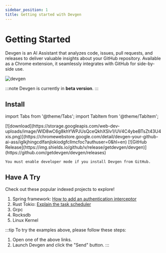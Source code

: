 ```yaml
---
sidebar_position: 1
title: Getting started with Devgen
---
```


# Getting Started

Devgen is an AI Assistant that analyzes code, issues, pull requests, and releases to deliver valuable insights about your GitHub repository. Available as a Chrome extension, it seamlessly integrates with GitHub for side-by-side use.

<img src="/img/devgen_first_look.png" alt="devgen" />

:::note
Devgen is currently in **beta version**.
:::

## Install

import Tabs from '@theme/Tabs';
import TabItem from '@theme/TabItem';

<Tabs groupId="download">
  <TabItem value="chrome_web_store" label="Chrome Web Store">
  [![download](https://storage.googleapis.com/web-dev-uploads/image/WlD8wC6g8khYWPJUsQceQkhXSlv1/UV4C4ybeBTsZt43U4xis.png)](https://chromewebstore.google.com/detail/devgen-your-github-ai-ass/iglkjhingcdlfanjlokiodgfcllmcfoc?authuser=0&hl=en)
  </TabItem>
  <TabItem value="github" label="Github">
  [![GitHub Release](https://img.shields.io/github/v/release/getdevgen/devgen)](https://github.com/getdevgen/devgen/releases)

    You must enable developer mode if you install Devgen from GitHub.
  </TabItem>
</Tabs>

## Have A Try 

Check out these popular indexed projects to explore!
1. Spring framework: [How to add an authentication interceptor](https://github.com/spring-projects/spring-boot?devgen=how%20to%20add%20an%20auth%20intercepter%3F)
2. Rust Tokio: [Explain the task scheduler](https://github.com/tokio-rs/tokio?devgen=explain%20the%20task%20scheduler)
3. Grpc 
4. Rocksdb
5. Linux Kernel

:::tip
To try the examples above, please follow these steps:
1. Open one of the above links.
2. Launch Devgen and click the "Send" button.
::: 
